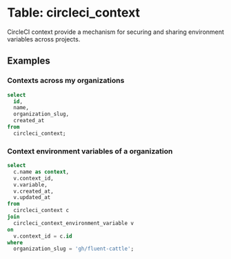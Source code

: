# Table: circleci_context

CircleCI context provide a mechanism for securing and sharing environment variables across projects.

## Examples

### Contexts across my organizations

```sql
select
  id,
  name,
  organization_slug,
  created_at
from
  circleci_context;
```

### Context environment variables of a organization

```sql
select
  c.name as context,
  v.context_id,
  v.variable,
  v.created_at,
  v.updated_at
from
  circleci_context c
join
  circleci_context_environment_variable v
on
  v.context_id = c.id
where
  organization_slug = 'gh/fluent-cattle';
```
